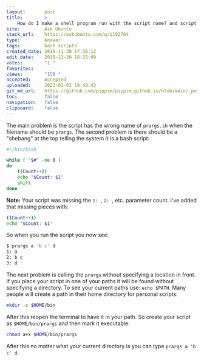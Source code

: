 ```yaml
---
layout:       post
title:        >
    How do I make a shell program run with the script name? and script help
site:         Ask Ubuntu
stack_url:    https://askubuntu.com/q/1192784
type:         Answer
tags:         bash scripts
created_date: 2019-11-30 17:38:12
edit_date:    2019-11-30 18:25:09
votes:        "1 "
favorites:    
views:        "158 "
accepted:     Accepted
uploaded:     2023-01-03 19:49:43
git_md_url:   https://github.com/pippim/pippim.github.io/blob/main/_posts/2019/2019-11-30-How-do-I-make-a-shell-program-run-with-the-script-name_-and-script-help.md
toc:          false
navigation:   false
clipboard:    false
---
```


The main problem is the script has the wrong name of `prargs.sh` when the filename should be `prargs`. The second problem is there should be a "shebang" at the top telling the system it is a bash script:



``` bash
#!/bin/bash

while [ "$#" -ne 0 ]  
do
    ((Count++))
    echo "$Count: $1"  
    shift
done
```

**Note:** Your script was missing the `1: `, `2: `, etc. parameter count. I've added that missing pieces with:

``` bash
((Count++))
echo "$Count: $1"
```

So when you run the script you now see:

``` bash
$ prargs a 'b c' d
1: a
2: b c
3: d
```

The next problem is calling the `prargs` without specifying a location in front. If you place your script in one of your paths it will be found without specifying a directory. To see your current paths use: `echo $PATH`. Many people will create a path in their home directory for personal scripts:

``` bash
mkdir -p $HOME/bin
```

After this reopen the terminal to have it in your path. So create your script as `$HOME/bin/prargs` and then mark it executable:

``` bash
chmod a+x $HOME/bin/prargs
```

After this no matter what your current directory is you can type `prargs a 'b c' d`.
